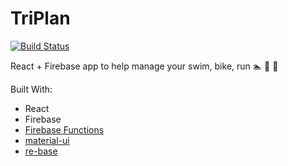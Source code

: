 # TriPlan
[![Build Status](https://travis-ci.org/brygrill/sbr-training.svg?branch=master)](https://travis-ci.org/brygrill/sbr-training) 

React + Firebase app to help manage your swim, bike, run 🏊 🚴 🏃

Built With:
- React
- Firebase
- [Firebase Functions](https://firebase.google.com/docs/functions/)
- [material-ui](https://github.com/callemall/material-ui)
- [re-base](https://github.com/tylermcginnis/re-base)
